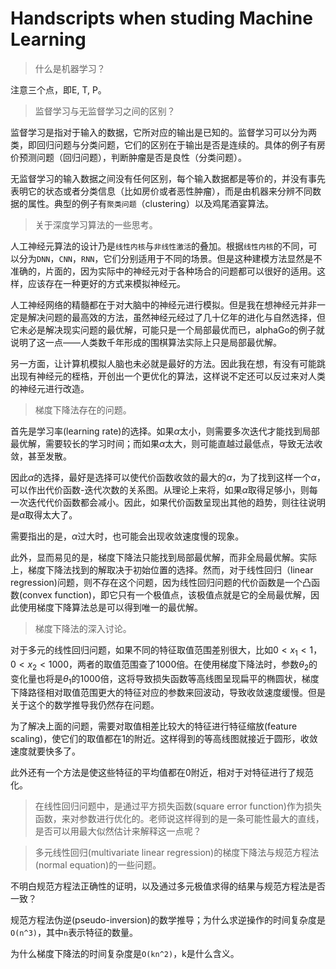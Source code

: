 Handscripts when studing Machine Learning
=========================================

> 什么是机器学习？

注意三个点，即E, T, P。

> 监督学习与无监督学习之间的区别？

监督学习是指对于输入的数据，它所对应的输出是已知的。监督学习可以分为两类，即回归问题与分类问题，它们的区别在于输出是否是连续的。具体的例子有房价预测问题（回归问题），判断肿瘤是否是良性（分类问题）。

无监督学习的输入数据之间没有任何区别，每个输入数据都是等价的，并没有事先表明它的状态或者分类信息（比如房价或者恶性肿瘤），而是由机器来分辨不同数据的属性。典型的例子有`聚类问题`（clustering）以及鸡尾酒宴算法。

> 关于深度学习算法的一些思考。

人工神经元算法的设计乃是`线性内核`与`非线性激活`的叠加。根据`线性内核`的不同，可以分为`DNN`，`CNN`，`RNN`，它们分别适用于不同的场景。但是这种建模方法显然是不准确的，片面的，因为实际中的神经元对于各种场合的问题都可以很好的适用。这样，应该存在一种更好的方式来模拟神经元。

人工神经网络的精髓都在于对大脑中的神经元进行模拟。但是我在想神经元并非一定是解决问题的最高效的方法，虽然神经元经过了几十亿年的进化与自然选择，但它未必是解决现实问题的最优解，可能只是一个局部最优而已，alphaGo的例子就说明了这一点——人类数千年形成的围棋算法实际上只是局部最优解。

另一方面，让计算机模拟人脑也未必就是最好的方法。因此我在想，有没有可能跳出现有神经元的桎梏，开创出一个更优化的算法，这样说不定还可以反过来对人类的神经元进行改造。

> 梯度下降法存在的问题。

首先是学习率(learning rate)的选择。如果$\alpha$太小，则需要多次迭代才能找到局部最优解，需要较长的学习时间；而如果$\alpha$太大，则可能直越过最低点，导致无法收敛，甚至发散。

因此$\alpha$的选择，最好是选择可以使代价函数收敛的最大的$\alpha$，为了找到这样一个$\alpha$，可以作出代价函数-迭代次数的关系图。从理论上来将，如果$\alpha$取得足够小，则每一次迭代代价函数都会减小。因此，如果代价函数呈现出其他的趋势，则往往说明是$\alpha$取得太大了。

需要指出的是，$\alpha$过大时，也可能会出现收敛速度慢的现象。

此外，显而易见的是，梯度下降法只能找到局部最优解，而非全局最优解。实际上，梯度下降法找到的解取决于初始位置的选择。然而，对于线性回归（linear regression)问题，则不存在这个问题，因为线性回归问题的代价函数是一个凸函数(convex function)，即它只有一个极值点，该极值点就是它的全局最优解，因此使用梯度下降算法总是可以得到唯一的最优解。

> 梯度下降法的深入讨论。

对于多元的线性回归问题，如果不同的特征取值范围差别很大，比如$0 < x_1 < 1$，$0 < x_2 < 1000$，两者的取值范围查了1000倍。在使用梯度下降法时，参数$\theta_2$的变化量也将是$\theta_1$的1000倍，这将导致损失函数等高线图呈现扁平的椭圆状，梯度下降路径相对取值范围更大的特征对应的参数来回波动，导致收敛速度缓慢。但是关于这个的数学推导我仍然存在问题。

为了解决上面的问题，需要对取值相差比较大的特征进行特征缩放(feature scaling)，使它们的取值都在1的附近。这样得到的等高线图就接近于圆形，收敛速度就要快多了。

此外还有一个方法是使这些特征的平均值都在0附近，相对于对特征进行了规范化。

> 在线性回归问题中，是通过平方损失函数(square error function)作为损失函数，来对参数进行优化的。老师说这样得到的是一条可能性最大的直线，是否可以用最大似然估计来解释这一点呢？

> 多元线性回归(multivariate linear regression)的梯度下降法与规范方程法(normal equation)的一些问题。

不明白规范方程法正确性的证明，以及通过多元极值求得的结果与规范方程法是否一致？

规范方程法伪逆(pseudo-inversion)的数学推导；为什么求逆操作的时间复杂度是`O(n^3)`，其中`n`表示特征的数量。

为什么梯度下降法的时间复杂度是`O(kn^2)`，k是什么含义。
